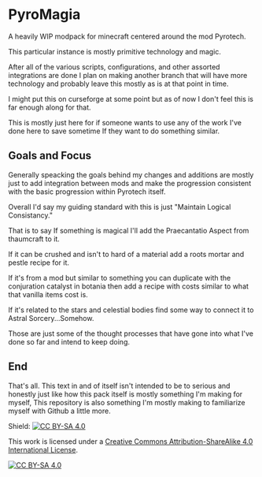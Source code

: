 # PyroMagia

A heavily WIP modpack for minecraft centered around the mod Pyrotech.

This particular instance is mostly primitive technology and magic. 

After all of the various scripts, configurations, and other assorted integrations are done I plan on making another branch that will have more technology and probably leave this mostly as is at that point in time.

I might put this on curseforge at some point but as of now I don't feel this is far enough along for that. 

This is mostly just here for if someone wants to use any of the work I've done here to save sometime If they want to do something similar.

## Goals and Focus

Generally speacking the goals behind my changes and additions are mostly just to add integration between mods and make the progression consistent with the basic progression within Pyrotech itself. 

Overall I'd say my guiding standard with this is just "Maintain Logical Consistancy." 

That is to say If something is magical I'll add the Praecantatio Aspect from thaumcraft to it. 

If it can be crushed and isn't to hard of a material add a roots mortar and pestle recipe for it. 

If it's from a mod but similar to something you can duplicate with the conjuration catalyst in botania then add a recipe with costs similar to what that vanilla items cost is.

If it's related to the stars and celestial bodies find some way to connect it to Astral Sorcery...Somehow.

Those are just some of the thought processes that have gone into what I've done so far and intend to keep doing.

## End

That's all. This text in and of itself isn't intended to be to serious and honestly just like how this pack itself is mostly something I'm making for myself, This repository is also something I'm mostly making to familiarize myself with Github a little more.

Shield: [![CC BY-SA 4.0][cc-by-sa-shield]][cc-by-sa]

This work is licensed under a
[Creative Commons Attribution-ShareAlike 4.0 International License][cc-by-sa].

[![CC BY-SA 4.0][cc-by-sa-image]][cc-by-sa]

[cc-by-sa]: http://creativecommons.org/licenses/by-sa/4.0/
[cc-by-sa-image]: https://licensebuttons.net/l/by-sa/4.0/88x31.png
[cc-by-sa-shield]: https://img.shields.io/badge/License-CC%20BY--SA%204.0-lightgrey.svg